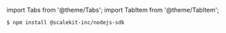 import Tabs from '@theme/Tabs';
import TabItem from '@theme/TabItem';
 


<Tabs groupId="tech-stack">
<TabItem value="nodejs" label="Node.js">


```shell
$ npm install @scalekit-inc/nodejs-sdk
```

</TabItem>
<!-- <TabItem value="py" label="Python">

```shell
$ pip install scalekit
```

</TabItem>
<TabItem value="golang" label="Go">

```go
import "scalekit-inc/go-sdk"
```

</TabItem> -->
</Tabs>
